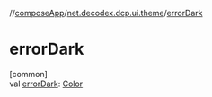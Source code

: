 //[composeApp](../../index.md)/[net.decodex.dcp.ui.theme](index.md)/[errorDark](error-dark.md)

# errorDark

[common]\
val [errorDark](error-dark.md): [Color](https://developer.android.com/reference/kotlin/androidx/compose/ui/graphics/Color.html)
